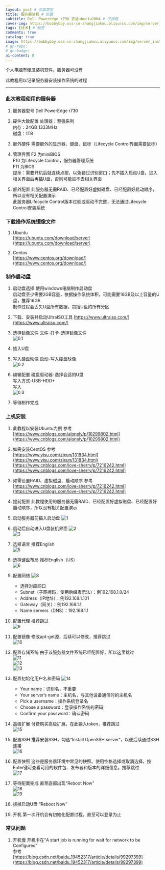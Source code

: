 ```yaml
---
layout: post # 页面类型
title: 服务器装机 # 标题
subtitle: Dell Poweredge r730 安装ubuntu2004 # 子标题
cover-img: https://bobbybby.oss-cn-zhangjiakou.aliyuncs.com/img/server_installation/cover-inner.jpg # 封面图片
tags: [技术] # 标签
comments: true
catalog: true
image: https://bobbybby.oss-cn-zhangjiakou.aliyuncs.com/img/server_installation/cover-outer.jpg
# gh-repo:
# gh-badge:
ai-content: 0
---
```


个人电脑有傻瓜装机软件，服务器可没有  

此教程用以记录服务器安装操作系统的过程  

---

### 此次教程使用的服务器

1.	服务器型号
Dell PowerEdge r730  

2.	硬件大致配置
处理器：至强系列  
内存：24GB 1333MHz  
磁盘：1TB  

3.	额外硬件
需要额外的显示器、键盘、鼠标（Lifecycle Control界面需要鼠标）  

4.	管理界面
F2 为miniBIOS  
F10 为Lifecycle Control，服务器管理系统  
F11 为BIOS  
提示：需要开机后就连续点按，以免错过识别窗口；先不插入启动U盘，进入相关界面后再插U盘，否则可能进不去相关界面  

5.	额外配置
此服务器无需RAID、已经配置好虚拟磁盘、已经配置好启动顺序，所以没有相关配置演示  
此服务器Lifecycle Control版本过低或驱动不完整，无法通过Lifecycle Control安装系统  


### 下载操作系统镜像文件

1.	Ubuntu  
[https://ubuntu.com/download/server](https://ubuntu.com/download/server)  

2.	Centos  
[https://www.centos.org/download/](https://www.centos.org/download/)  


### 制作启动盘

1.	启动盘选择
使用windows电脑制作启动盘  
启动盘至少需要2GB容量，依据操作系统体积，可能需要16GB及以上容量的U盘，推荐16GB  
制作过程会丢失U盘所有数据，包括U盘的所有分区  

2.	下载、安装并启动UltraISO工具
[https://www.ultraiso.com/](https://www.ultraiso.com/)  

3.	选择镜像文件
文件-打卡-选择镜像文件  
![0.1](https://bobbybby.oss-cn-zhangjiakou.aliyuncs.com/img/server_installation/0.1.png)  

4.	插入U盘

5.	写入硬盘映像
启动-写入硬盘映像  
![0.2](https://bobbybby.oss-cn-zhangjiakou.aliyuncs.com/img/server_installation/0.2.png)  

6.	编辑配置
磁盘驱动器-选择合适的U盘  
写入方式-USB-HDD+  
写入  
![0.3](https://bobbybby.oss-cn-zhangjiakou.aliyuncs.com/img/server_installation/0.3.png)  

7.	等待制作完成


### 上机安装

1.	此教程以安装Ubuntu为例
参考  
[https://www.cnblogs.com/alonely/p/10299802.html](https://www.cnblogs.com/alonely/p/10299802.html)  

2.	如需安装CentOS
参考  
[https://www.yisu.com/zixun/131834.html](https://www.yisu.com/zixun/131834.html)  
[https://www.cnblogs.com/love-sherry/p/7216242.html](https://www.cnblogs.com/love-sherry/p/7216242.html)  

3.	如需设置RAID、虚拟磁盘、启动顺序
参考  
[https://www.cnblogs.com/love-sherry/p/7216242.html](https://www.cnblogs.com/love-sherry/p/7216242.html)  

4.	提前配置
此教程使用的服务器无需RAID、已经配置好虚拟磁盘、已经配置好启动顺序，所以没有相关配置演示  

5.	启动服务器前插入启动盘
![1](https://bobbybby.oss-cn-zhangjiakou.aliyuncs.com/img/server_installation/1.jpg)  

6.	启动后自动进入U盘装机界面
![2](https://bobbybby.oss-cn-zhangjiakou.aliyuncs.com/img/server_installation/2.jpg)  
![3](https://bobbybby.oss-cn-zhangjiakou.aliyuncs.com/img/server_installation/3.jpg)  

7.	选择语言
推荐English  
![5](https://bobbybby.oss-cn-zhangjiakou.aliyuncs.com/img/server_installation/5.jpg)  

8.	选择键盘布局
推荐English（US）  
![6](https://bobbybby.oss-cn-zhangjiakou.aliyuncs.com/img/server_installation/6.jpg)  

9.	配置网络
![8](https://bobbybby.oss-cn-zhangjiakou.aliyuncs.com/img/server_installation/8.jpg)  
    *	选择对应网口  
    *	Subnet（子网掩码，使用后缀表示法）：例192.168.1.0/24  
    *	Address（IP地址）：例192.168.1.101  
    *	Gateway（网关）：例192.168.1.1  
    *	Name servers（DNS）：192.168.1.1  


10.	配置代理
推荐跳过  
![9](https://bobbybby.oss-cn-zhangjiakou.aliyuncs.com/img/server_installation/9.jpg)  

11.	配置镜像
修改apt-get源，后续可以修改，推荐跳过  
![10](https://bobbybby.oss-cn-zhangjiakou.aliyuncs.com/img/server_installation/10.jpg)  

12.	配置存储系统
由于该服务器文件系统已经配置好，所以这里跳过  
![11](https://bobbybby.oss-cn-zhangjiakou.aliyuncs.com/img/server_installation/11.jpg)  
![12](https://bobbybby.oss-cn-zhangjiakou.aliyuncs.com/img/server_installation/12.jpg)  
![13](https://bobbybby.oss-cn-zhangjiakou.aliyuncs.com/img/server_installation/13.jpg)  

13.	配置初始化用户名和密码
![14](https://bobbybby.oss-cn-zhangjiakou.aliyuncs.com/img/server_installation/14.jpg) 
    *	Your name：识别名，不重要
    *	Your server‘s name：主机名，与其他设备通信时的主机名
    *	Pick a username：操作系统登录名
    *	Choose a password：登录操作系统的密码
    *	Confirm your password：确认密码
 

14.	高级扩展
付费购买高级扩展，在此输入token，推荐跳过  
![15](https://bobbybby.oss-cn-zhangjiakou.aliyuncs.com/img/server_installation/15.jpg)  

15.	配置SSH
推荐安装SSH，勾选“Install OpenSSH server“，以便后续通过SSH连接  
![16](https://bobbybby.oss-cn-zhangjiakou.aliyuncs.com/img/server_installation/16.jpg)  

16.	配置快照
这些是服务器环境中常见的快照。使用空格选择或取消选择，按Enter键可查看可用的软件包、发布者和版本的详细信息。推荐跳过  
![17](https://bobbybby.oss-cn-zhangjiakou.aliyuncs.com/img/server_installation/17.jpg)  

17.	等待配置完成
直至底部出现“Reboot Now”  
![18](https://bobbybby.oss-cn-zhangjiakou.aliyuncs.com/img/server_installation/18.jpg)  
![19](https://bobbybby.oss-cn-zhangjiakou.aliyuncs.com/img/server_installation/19.jpg)  

18.	拔掉启动U盘
“Reboot Now”  

19.	开机
第一次开机会有初始化配置过程，直至可以登录为止  


### 常见问题


1.	开机慢
开机卡在“A start job is running for wait for network to be Configured”  
参考  
[https://blog.csdn.net/baidu_19452317/article/details/99297399](https://blog.csdn.net/baidu_19452317/article/details/99297399)








